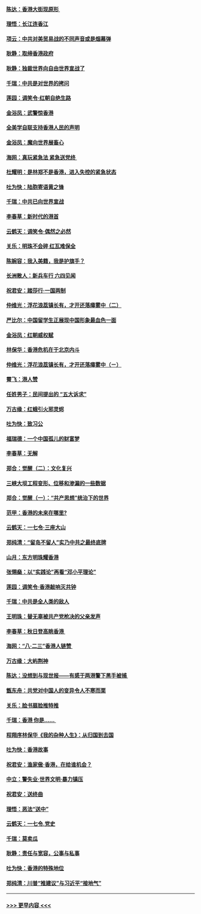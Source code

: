 #### [陈达：香港大街现原形 ](../pages/nsc993/n11495441.md?t=09030822) 
#### [理悟：长江连香江](../pages/nsc993/n11495377.md?t=09030822) 
#### [项云：中共对美贸易战的不同声音或是烟幕弹](../pages/nsc993/n11494929.md?t=09030822) 
#### [耿静：取缔香港政府](../pages/nsc993/n11494218.md?t=09030822) 
#### [耿静：独裁世界向自由世界宣战了](../pages/nsc993/n11494190.md?t=09030822) 
#### [千瑞：中共是对世界的拷问](../pages/nsc993/n11493021.md?t=09030822) 
#### [莲园：调笑令‧红朝自绝生路](../pages/nsc993/n11493011.md?t=09030822) 
#### [金浴凤：武警惊香港](../pages/nsc993/n11492994.md?t=09030822) 
#### [全美学自联支持香港人民的声明](../pages/nsc993/n11492630.md?t=09030822) 
#### [金浴凤：魔向世界展畜心](../pages/nsc993/n11492599.md?t=09030822) 
#### [海网：真玩紧急法 紧急送党终 ](../pages/nsc993/n11492535.md?t=09030822) 
#### [杜耀明：是林郑不是香港，进入失控的紧急状态](../pages/nsc993/n11491420.md?t=09030822) 
#### [吐为快：陆胞寄语黄之锋](../pages/nsc993/n11491117.md?t=09030822) 
#### [千瑞：中共已向世界宣战](../pages/nsc993/n11490123.md?t=09030822) 
#### [李春草：新时代的港首](../pages/nsc993/n11489864.md?t=09030822) 
#### [云鹤天：调笑令·偶然之必然](../pages/nsc993/n11489701.md?t=09030822) 
#### [关乐：明珠不会碎 红瓦难保全](../pages/nsc993/n11489647.md?t=09030822) 
#### [陈婉容：我入美籍，我是护旗手？](../pages/nsc993/n11487908.md?t=09030822) 
#### [长洲散人：新兵车行 六四见闻](../pages/nsc993/n11487729.md?t=09030822) 
#### [祝君安：踏莎行‧一国两制](../pages/nsc993/n11487699.md?t=09030822) 
#### [仲维光：浮花浪蕊镇长有，才开还落瘴雾中（二）](../pages/nsc993/n11483286.md?t=09030822) 
#### [严比尔：中国留学生正展现中国形象最血色一面](../pages/nsc993/n11485145.md?t=09030822) 
#### [金浴凤：红朝威权赋](../pages/nsc993/n11485191.md?t=09030822) 
#### [林保华：香港危机在于北京内斗](../pages/nsc993/n11484593.md?t=09030822) 
#### [仲维光：浮花浪蕊镇长有，才开还落瘴雾中（ㄧ）](../pages/nsc993/n11483259.md?t=09030822) 
#### [霄飞：港人赞](../pages/nsc993/n11482957.md?t=09030822) 
#### [任姓男子：民间提出的 “五大诉求”](../pages/nsc993/n11482897.md?t=09030822) 
#### [万古缘：红蛾引火邪灵烬](../pages/nsc993/n11482886.md?t=09030822) 
#### [吐为快：致习公](../pages/nsc993/n11482867.md?t=09030822) 
#### [福瑞德：一个中国孤儿的财富梦](../pages/nsc993/n11482817.md?t=09030822) 
#### [李春草：无解](../pages/nsc993/n11482791.md?t=09030822) 
#### [郑合：觉醒（二）：文化复兴](../pages/nsc993/n11478025.md?t=09030822) 
#### [三峡大坝工程变形、位移和渗漏的一些数据](../pages/nsc993/n11478232.md?t=09030822) 
#### [郑合：觉醒（一）：“共产思想”统治下的世界](../pages/nsc993/n11477663.md?t=09030822) 
#### [范甲：香港的未来在哪里?](../pages/nsc993/n11477249.md?t=09030822) 
#### [云鹤天：一七令·三座大山](../pages/nsc993/n11477192.md?t=09030822) 
#### [郑纯清：“留岛不留人”实乃中共之最终底牌](../pages/nsc993/n11476160.md?t=09030822) 
#### [山月：东方明珠耀香港](../pages/nsc993/n11476077.md?t=09030822) 
#### [张翎燊：以“实践论”再看“邓小平理论”](../pages/nsc993/n11475733.md?t=09030822) 
#### [莲园：调笑令‧香港敲响灭共钟](../pages/nsc993/n11475723.md?t=09030822) 
#### [千瑞：中共是全人类的敌人](../pages/nsc993/n11475329.md?t=09030822) 
#### [王明珠：替无辜被共产党枪决的父亲发声](../pages/nsc993/n11474570.md?t=09030822) 
#### [李春草：秋日登高眺香港 ](../pages/nsc993/n11474491.md?t=09030822) 
#### [海网：“八·二三”香港人链赞 ](../pages/nsc993/n11474538.md?t=09030822) 
#### [万古缘：大屿荆神](../pages/nsc993/n11474401.md?t=09030822) 
#### [陈达：没想到与现世报——有感于两港警下黑手被捕 ](../pages/nsc993/n11472557.md?t=09030822) 
#### [甑东舟：共党对中国人的变异令人不寒而栗](../pages/nsc993/n11472496.md?t=09030822) 
#### [关乐：脸书扇脸推特推](../pages/nsc993/n11472488.md?t=09030822) 
#### [千瑞：香港  你是…… ](../pages/nsc993/n11472459.md?t=09030822) 
#### [程翔序林保华《我的杂种人生》：从归国到去国](../pages/nsc993/n11472369.md?t=09030822) 
#### [吐为快：香港故事](../pages/nsc993/n11471931.md?t=09030822) 
#### [祝君安：渔家傲‧香港，在给谁机会？](../pages/nsc993/n11469718.md?t=09030822) 
#### [中立：警失业‧世界文明‧暴力镇压](../pages/nsc993/n11467566.md?t=09030822) 
#### [祝君安：送终曲](../pages/nsc993/n11467546.md?t=09030822) 
#### [理悟：恶法“送中”](../pages/nsc993/n11467290.md?t=09030822) 
#### [云鹤天：一七令.党史](../pages/nsc993/n11464122.md?t=09030822) 
#### [千瑞：莫卖瓜](../pages/nsc993/n11463014.md?t=09030822) 
#### [耿静：责任与宽容，公事与私事](../pages/nsc993/n11462810.md?t=09030822) 
#### [吐为快：香港的特殊地位](../pages/nsc993/n11462562.md?t=09030822) 
#### [郑纯清：川普“推建议”与习近平“接地气”](../pages/nsc993/n11461683.md?t=09030822) 

----
#### [ >>> 更早内容 <<< ](../indexes/nsc993-earlier.md)
